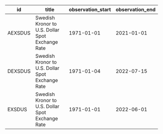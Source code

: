 | id      | title                                            | observation_start   | observation_end   |
|---------|--------------------------------------------------|---------------------|-------------------|
| AEXSDUS | Swedish Kronor to U.S. Dollar Spot Exchange Rate | 1971-01-01          | 2021-01-01        |
| DEXSDUS | Swedish Kronor to U.S. Dollar Spot Exchange Rate | 1971-01-04          | 2022-07-15        |
| EXSDUS  | Swedish Kronor to U.S. Dollar Spot Exchange Rate | 1971-01-01          | 2022-06-01        |